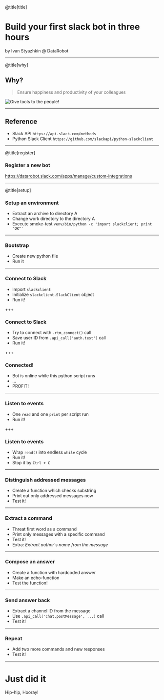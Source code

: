 @title[title]
# Build your first slack bot in three hours

by Ivan Styazhkin @ DataRobot

---
@title[why]
## Why?
> Ensure happiness and productivity of your colleagues

![Give tools to the people!](https://github.com/inesusvet/pyclub/raw/master/assets/img/tools-to-the-people.png)

---
## Reference

- Slack API `https://api.slack.com/methods`
- Python Slack Client `https://github.com/slackapi/python-slackclient`

---
@title[register]
### Register a new bot

https://datarobot.slack.com/apps/manage/custom-integrations

---
@title[setup]
### Setup an environment

- Extract an archive to directory A
- Change work directory to the directory A
- Execute smoke-test `venv/bin/python -c 'import slackclient; print "OK"'`

---
### Bootstrap

- Create new python file
- Run it

---
### Connect to Slack

- Import `slackclient`
- Initialize `slackclient.SlackClient` object
- Run it!

+++
### Connect to Slack

- Try to connect with `.rtm_connect()` call
- Save user ID from `.api_call('auth.test')` call
- Run it!

+++
### Connected!

- Bot is online while this python script runs
- ...
- PROFIT!

---
### Listen to events

- One `read` and one `print` per script run
- Run it!

+++
### Listen to events

- Wrap `read()` into endless `while` cycle
- Run it!
- Stop it by `Ctrl + C`

---
### Distinguish addressed messages

- Create a function which checks substring
- Print out only addressed messages now
- Test it!

---
### Extract a command

- Threat first word as a command
- Print only messages with a specific command
- Test it!
- Extra: _Extract author's name from the message_

---
### Compose an answer

- Create a function with hardcoded answer
- Make an echo-function
- Test the function!

---
### Send answer back

- Extract a channel ID from the message
- Use `.api_call('chat.postMessage', ...)` call
- Test it!

---
### Repeat

- Add two more commands and new responses
- Test it!

---
# Just did it

Hip-hip, Hooray!
